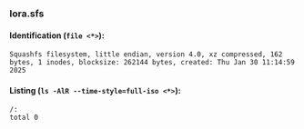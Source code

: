 ### lora.sfs
#### Identification (`file <*>`):
```
Squashfs filesystem, little endian, version 4.0, xz compressed, 162 bytes, 1 inodes, blocksize: 262144 bytes, created: Thu Jan 30 11:14:59 2025
```
#### Listing (`ls -AlR --time-style=full-iso <*>`):
```
/:
total 0
```

